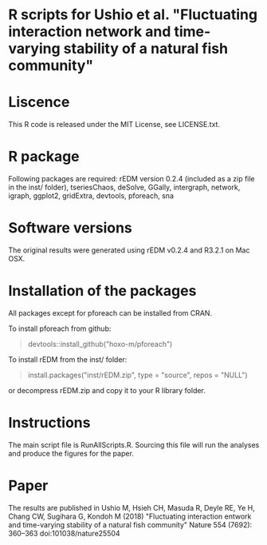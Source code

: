 # R scripts for Ushio et al. "Fluctuating interaction network and time-varying stability of a natural fish community"

# Liscence
This R code is released under the MIT License, see LICENSE.txt.

# R package
Following packages are required:
rEDM version 0.2.4 (included as a zip file in the inst/ folder), tseriesChaos, deSolve, GGally, intergraph, network, igraph, ggplot2, gridExtra, devtools, pforeach, sna

# Software versions
The original results were generated using rEDM v0.2.4 and R3.2.1 on Mac OSX.

# Installation of the packages
All packages except for pforeach can be installed from CRAN.

To install pforeach from github:
> devtools::install_github("hoxo-m/pforeach")

To install rEDM from the inst/ folder:
> install.packages("inst/rEDM.zip", type = "source", repos = "NULL")

or decompress rEDM.zip and copy it to your R library folder.

# Instructions
The main script file is RunAllScripts.R. Sourcing this file will run the analyses and produce the figures for the paper.

# Paper
The results are published in Ushio M, Hsieh CH, Masuda R, Deyle RE, Ye H, Chang CW, Sugihara G, Kondoh M (2018) "Fluctuating interaction entwork and time-varying stability of a natural fish community" Nature 554 (7692): 360–363 doi:101038/nature25504
